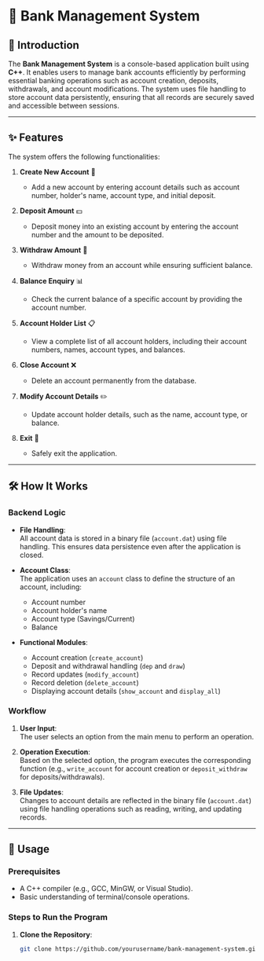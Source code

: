 # 🏦 Bank Management System

## 📖 Introduction

The **Bank Management System** is a console-based application built using **C++**. It enables users to manage bank accounts efficiently by performing essential banking operations such as account creation, deposits, withdrawals, and account modifications. The system uses file handling to store account data persistently, ensuring that all records are securely saved and accessible between sessions.

---

## ✨ Features

The system offers the following functionalities:

1. **Create New Account** 📝  
   - Add a new account by entering account details such as account number, holder's name, account type, and initial deposit.

2. **Deposit Amount** 💵  
   - Deposit money into an existing account by entering the account number and the amount to be deposited.

3. **Withdraw Amount** 🏧  
   - Withdraw money from an account while ensuring sufficient balance.

4. **Balance Enquiry** 📊  
   - Check the current balance of a specific account by providing the account number.

5. **Account Holder List** 📋  
   - View a complete list of all account holders, including their account numbers, names, account types, and balances.

6. **Close Account** ❌  
   - Delete an account permanently from the database.

7. **Modify Account Details** ✏️  
   - Update account holder details, such as the name, account type, or balance.

8. **Exit** 🚪  
   - Safely exit the application.

---

## 🛠️ How It Works

### Backend Logic

- **File Handling**:  
  All account data is stored in a binary file (`account.dat`) using file handling. This ensures data persistence even after the application is closed.

- **Account Class**:  
  The application uses an `account` class to define the structure of an account, including:
  - Account number
  - Account holder's name
  - Account type (Savings/Current)
  - Balance

- **Functional Modules**:
  - Account creation (`create_account`)
  - Deposit and withdrawal handling (`dep` and `draw`)
  - Record updates (`modify_account`)
  - Record deletion (`delete_account`)
  - Displaying account details (`show_account` and `display_all`)

### Workflow

1. **User Input**:  
   The user selects an option from the main menu to perform an operation.
   
2. **Operation Execution**:  
   Based on the selected option, the program executes the corresponding function (e.g., `write_account` for account creation or `deposit_withdraw` for deposits/withdrawals).

3. **File Updates**:  
   Changes to account details are reflected in the binary file (`account.dat`) using file handling operations such as reading, writing, and updating records.

---

## 🚀 Usage

### Prerequisites

- A C++ compiler (e.g., GCC, MinGW, or Visual Studio).
- Basic understanding of terminal/console operations.

### Steps to Run the Program

1. **Clone the Repository**:
   ```bash
   git clone https://github.com/yourusername/bank-management-system.git
